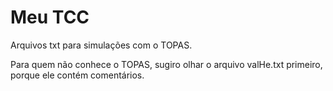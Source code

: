 # Meu TCC

Arquivos txt para simulações com o TOPAS.

Para quem não conhece o TOPAS, sugiro olhar o arquivo valHe.txt primeiro, porque ele contém comentários.

